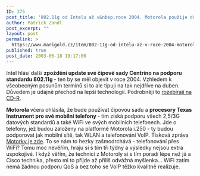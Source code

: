 ```yaml
---
ID: 375
post_title: '802.11g od Intelu až v&nbsp;roce 2004. Motorola použije do svých mobilů čipovou sadu TI a&nbsp;tím přidá WiFi'
author: Patrick Zandl
post_excerpt: ""
layout: post
permalink: >
  https://www.marigold.cz/item/802-11g-od-intelu-az-v-roce-2004-motorola-pouzije-do-svych-mobilu-cipovou-sadu-ti-a-tim-prida-wifi
published: true
post_date: 2003-06-18 19:17:00
---
```

<P>Intel hlásí další <STRONG>zpoždění update své čipové sady Centrino na podporu standardu 802.11g -</STRONG> ten by se měl objevit v roce 2004. Vzhledem k všeobecným posunům termínů si to ale tipuji na tak nejdříve na duben. Důvodem je údajně přechod na lepší technologii. Podrobněji to <A href="http://www.cdr.cz/a/novinky#5571" target=_blank>rozebírají na CD-R</A>. </P>
<P><STRONG>Motorola </STRONG>včera ohlásila, že bude používat čipovou sadu a <STRONG>procesory Texas Instrument pro své mobilní telefony </STRONG>- tím získá podporu všech 2,5/3G datových standardů a také WiFi ve svých mobilních telefonech. Jde o telefony, jež budou založeny na platformě Motorola i.250 - ty budou podporovat jak mobilní sítě, tak WLAN a telefonování VoIP. Tisková zpráva <A href="http://www.motorola.com/wlan/news-061703.html" target=_blank>Motorky je zde</A>. To se nám to hezky zašmodrchává - telefonování přes WiFi? Tomu moc nevěřím, hraju si s tím tři týdny a výsledky nejsou extra uspokojivé. I když věřím, že technici z Motoroly si s tím poradí lépe než já a Cisco technika, přesto mi to přijde až příliš odvážná myšlenka... WiFi zatím nemá žádnou podporu QoS a bez toho se VoIP těžko kvalitně realizuje.</P>